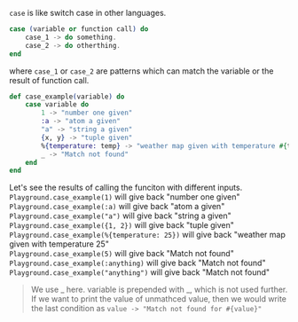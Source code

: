`case` is like switch case in other languages. 
```elixir
case (variable or function call) do
    case_1 -> do something.
    case_2 -> do otherthing.
end
```
where `case_1` or `case_2` are patterns which can match the variable or the result of function call.
```elixir
def case_example(variable) do
    case variable do
        1 -> "number one given"
        :a -> "atom a given"
        "a" -> "string a given"
        {x, y} -> "tuple given"
        %{temperature: temp} -> "weather map given with temperature #{temp}"
        _ -> "Match not found"
    end
end
```
Let's see the results of calling the funciton with different inputs.  
`Playground.case_example(1)` will give back "number one given"  
`Playground.case_example(:a)` will give back "atom a given"  
`Playground.case_example("a")` will give back "string a given"  
`Playground.case_example({1, 2})` will give back "tuple given"  
`Playground.case_example(%{temperature: 25})` will give back "weather map given with temperature 25"  
`Playground.case_example(5)` will give back "Match not found"  
`Playground.case_example(:anything)` will give back "Match not found"  
`Playground.case_example("anything")` will give back "Match not found"  
>We use \_ here. variable is prepended with \_, which is not used further. If we want to print the value of unmathced value, then we would write the last condition as `value -> "Match not found for #{value}"`